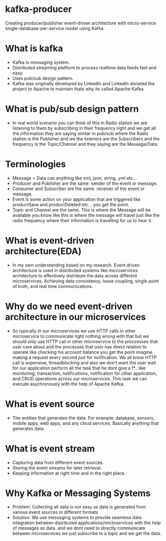 # kafka-producer
Creating producer/publisher event-driven architecture with micro-service single-database-per-service model using Kafka

# What is kafka
 - Kafka is messaging system.
 - Distributed streaming platform to process realtime data feeds fast and easy.
 - Uses pub/sub design pattern.
 - Kafka was originally developed by LinkedIn and LinkedIn donated the project to Apache to maintain thats why its called Apache Kafka.
   
# What is pub/sub design pattern
 - In real world scenario you can think of this in Radio station we are listening to them by subscribing in their frequency right and we get all the information they are saying similar in pub/sub where the Radio station is the Publisher and we the listeners are the Subscribers and the frequency is the Topic/Channel and they saying are the Mesaage/Data.

# Terminologies
 - Message = Data can anything like xml, json, string, yml etc...
 - Producer and Publisher are the same. sender of the event or message.
 - Consumer and Subscriber are the same. receiver of the event or message.
 - Event is some action on your application that are triggered like productSave and productDeleted etc... you get the point.
 - Topic and Channel are the same. This is where the Message will be available you know like this is where the message will travel just like the radio frequency where their information is travelling for us to hear it.

# What is event-driven architecture(EDA)
 - In my own understanding based on my research. Event driven architecture is used in distributed systems like microservices architecture to effectively distribute the data across different microservices. Achieving data consistency, loose coupling, single point of truth, and real time communications.

# Why do we need event-driven architecture in our microservices
 - So typically in our microservices we use HTTP calls in other microservice to communicate right nothing wrong with that but we should only use HTTP call in other microservice to the proccesses that user care about and the processes that user has direct relation to operate like checking his account balance you get the point imagine making a request every second just for notification. We all know HTTP call is expensive, threadblocking and also we don't want the user wait for our application perform all the task that he dont give a f*.. like monitoring, transaction, notifications, notification for other application, and CRUD operations across our microservices. This task we can execute asychronously with the help of Apache Kafka.
   
# What is event source
 - The entities that generates the data. For example: database, sensors, mobile apps, web apps, and any cloud services. Basically anything that generates data.

# What is event stream
 - Capturing data from different event sources.
 - Storing the event streams for later retrieval.
 - Keeping information at right time and in the right place.

# Why Kafka or Messaging Systems
 - Problem: Collecting all data is not easy as data is generated from various event sources in different formats
 - Solution: We use messaging systems to provide seamless data integration between distributed applications/mictoservices with the help of messages as data. and we dont need to directly communicate between microservices we just subscribe to a topic and we get the data.

